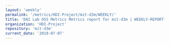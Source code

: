 ```yaml
---
layout: 'weekly'
permalink: '/metrics/HDI-Project/mit-d3m/WEEKLY/'
title: 'DAI Lab OSS Metrics Metrics report for mit-d3m | WEEKLY-REPORT-2019-07-07'
organization: 'HDI-Project'
repository: 'mit-d3m'
current_date: '2019-07-07'
---
```

